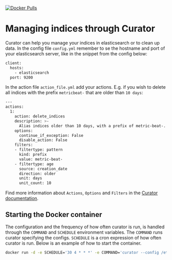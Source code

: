 [![Docker Pulls](https://img.shields.io/docker/pulls/robinaa/elk.svg)](https://hub.docker.com/r/robinaa/elk/)

# Managing indices through Curator


Curator can help you manage your indices in elasticsearch or to clean up data. In the config file `config.yml` remember to se the hostname and port of your elasticsearch server, like in the snippet from the config below:

```bash
client:
  hosts:
    - elasticsearch
  port: 9200
```

In the action file `action_file.yml` add your actions. E.g. if you wish to delete all indices with the prefix `metricbeat-` that are older than `10 days`:

```bash
---
actions:
  1:
    action: delete_indices
    description: >-
      Alias indices older than 10 days, with a prefix of metric-beat-.
    options:
      continue_if_exception: False
      disable_action: False
    filters:
    - filtertype: pattern
      kind: prefix
      value: metric-beat-
    - filtertype: age
      source: creation_date
      direction: older
      unit: days
      unit_count: 10
```

Find more information about `Actions`, `Options` and `Filters` in the [Curator documentation](https://www.elastic.co/guide/en/elasticsearch/client/curator/5.0/about.html).

## Starting the Docker container

The configuration and the frequency of how often curator is run, is handled through the `COMMAND` and `SCHEDULE` environment variables. The `COMMAND` runs curator specifying the configs. `SCHEDULE` is a cron expression of how often curator is run. Below is an example of how to start the container.

```bash
docker run -d -e SCHEDULE='30 4 * * *' -e COMMAND='curator --config /etc/curator/config.yml  /etc/curator/action_file.yml' --link <name_of_elasticsearch_container>:elasticsearch robinaa/elk:curator-latest
```
